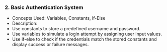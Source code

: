 ### 2. Basic Authentication System
* Concepts Used: Variables, Constants, If-Else
* Description:
* Use constants to store a predefined username and password.
* Use variables to simulate a login attempt by assigning user input values.
* Use if-else to check if the credentials match the stored constants and display success or failure messages.